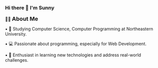 ### Hi there 👋 I'm Sunny

:woman_technologist: <font size="4">**About Me**</font>

  :black_small_square: :school: Studying Computer Science, Computer Programming at Northeastern University.
  
  :black_small_square: :computer: Passionate about programming, especially for Web Development.

  :black_small_square: :thinking: Enthusiast in learning new technologies and address real-world challenges.

<!--
**sunny-ops/sunny-ops** is a ✨ _special_ ✨ repository because its `README.md` (this file) appears on your GitHub profile.

Here are some ideas to get you started:

- 🔭 I’m currently working on ...
- 🌱 I’m currently learning ...
- 👯 I’m looking to collaborate on ...
- 🤔 I’m looking for help with ...
- 💬 Ask me about ...
- 📫 How to reach me: ...
- 😄 Pronouns: ...
- ⚡ Fun fact: ...
-->
